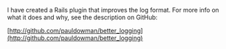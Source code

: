 I have created a Rails plugin that improves the log format. For more info on
what it does and why, see the description on GitHub:

[http://github.com/pauldowman/better_logging](http://github.com/pauldowman/better_logging)

